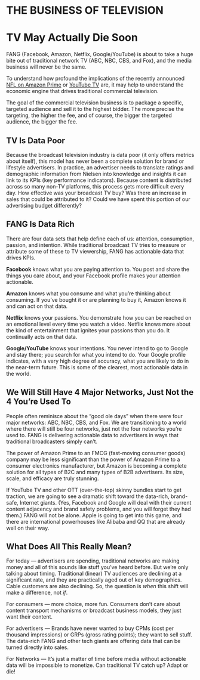 # THE BUSINESS OF TELEVISION

# TV May Actually Die Soon

FANG \(Facebook, Amazon, Netflix, Google/YouTube\) is about to take a huge bite out of traditional network TV \(ABC, NBC, CBS, and Fox\), and the media business will never be the same.

To understand how profound the implications of the recently announced [NFL on Amazon Prime](https://www.recode.net/2017/4/4/15184100/nfl-amazon-football-games-thursday-streaming-watch-live-prime-twitter) or [YouTube TV](https://tv.youtube.com/welcome/) are, it may help to understand the economic engine that drives traditional commercial television.

The goal of the commercial television business is to package a specific, targeted audience and sell it to the highest bidder. The more precise the targeting, the higher the fee, and of course, the bigger the targeted audience, the bigger the fee.

## TV Is Data Poor

Because the broadcast television industry is data poor \(it only offers metrics about itself\), this model has never been a complete solution for brand or lifestyle advertisers. In practice, an advertiser needs to translate ratings and demographic information from Nielsen into knowledge and insights it can link to its KPIs \(key performance indicators\). Because content is distributed across so many non-TV platforms, this process gets more difficult every day. How effective was your broadcast TV buy? Was there an increase in sales that could be attributed to it? Could we have spent this portion of our advertising budget differently?

## FANG Is Data Rich

There are four data sets that help define each of us: attention, consumption, passion, and intention. While traditional broadcast TV tries to measure or attribute some of these to TV viewership, FANG has actionable data that drives KPIs.

**Facebook** knows what you are paying attention to. You post and share the things you care about, and your Facebook profile makes your attention actionable.

**Amazon** knows what you consume and what you’re thinking about consuming. If you’ve bought it or are planning to buy it, Amazon knows it and can act on that data.

**Netflix** knows your passions. You demonstrate how you can be reached on an emotional level every time you watch a video. Netflix knows more about the kind of entertainment that ignites your passions than you do. It continually acts on that data.

**Google/YouTube** knows your intentions. You never intend to go to Google and stay there; you search for what you intend to do. Your Google profile indicates, with a very high degree of accuracy, what you are likely to do in the near-term future. This is some of the clearest, most actionable data in the world.

## We Will Still Have 4 Major Networks, Just Not the 4 You’re Used To

People often reminisce about the “good ole days” when there were four major networks: ABC, NBC, CBS, and Fox. We are transitioning to a world where there will still be four networks, just not the four networks you’re used to. FANG is delivering actionable data to advertisers in ways that traditional broadcasters simply can’t.

The power of Amazon Prime to an FMCG \(fast-moving consumer goods\) company may be less significant than the power of Amazon Prime to a consumer electronics manufacturer, but Amazon is becoming a complete solution for all types of B2C and many types of B2B advertisers. Its size, scale, and efficacy are truly stunning.

If YouTube TV and other OTT \(over-the-top\) skinny bundles start to get traction, we are going to see a dramatic shift toward the data-rich, brand-safe, Internet giants. \(Yes, Facebook and Google will deal with their current content adjacency and brand safety problems, and you will forget they had them.\) FANG will not be alone. Apple is going to get into this game, and there are international powerhouses like Alibaba and QQ that are already well on their way.

## What Does All This Really Mean?

For today — advertisers are spending, traditional networks are making money and all of this sounds like stuff you’ve heard before. But we’re only talking about timing. Traditional \(linear\) TV audiences are declining at a significant rate, and they are practically aged out of key demographics. Cable customers are also declining. So, the question is _when_ this shift will make a difference, not _if_.

For consumers — more choice, more fun. Consumers don’t care about content transport mechanisms or broadcast business models, they just want their content.

For advertisers — Brands have never wanted to buy CPMs \(cost per thousand impressions\) or GRPs \(gross rating points\); they want to sell stuff. The data-rich FANG and other tech giants are offering data that can be turned directly into sales.

For Networks — It’s just a matter of time before media without actionable data will be impossible to monetize. Can traditional TV catch up? Adapt or die!


